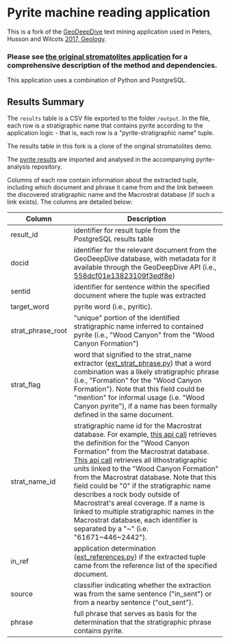 # Pyrite machine reading application
This is a fork of the [GeoDeepDive](https://geodeepdive.org) text mining application used in Peters, Husson and Wilcots [2017, Geology](http://doi.org/10.1130/G38931.1). 

### Please see [the original stromatolites application](https://github.com/UW-Macrostrat/stromatolites_demo) for a comprehensive description of the method and dependencies.

This application uses a combination of Python and PostgreSQL.

## Results Summary
The `results` table is a CSV file exported to the folder `/output`. In the file, each row is a stratigraphic name 
that contains pyrite according to the application logic - that is, each row is a "pyrite-stratigraphic name" tuple.

The results table in this fork is a clone of the original stromatolites demo.

The [pyrite results](https://geodeepdive.org/app_output/jemmings_with_pyrite_24Oct2019.zip) are imported and analysed in the accompanying pyrite-analysis repository.

Columns of each row contain information about the extracted tuple, including which document and phrase it came from and the link
between the discovered stratigraphic name and the Macrostrat database (if such a link exists). The columns are detailed below:

Column | Description 
-------|--------
result\_id| identifier for result tuple from the PostgreSQL results table
docid| identifier for the relevant document from the GeoDeepDive database, with metadata for it available through the GeoDeepDive API (i.e., [558dcf01e13823109f3edf8e](https://geodeepdive.org/api/articles?id=558dcf01e13823109f3edf8e))
sentid| identifier for sentence within the specified document where the tuple was extracted
target\_word| pyrite word (i.e., pyritic).
strat\_phrase\_root| "unique" portion of the identified stratigraphic name inferred to contained pyrite (i.e., "Wood Canyon" from the "Wood Canyon Formation")
strat\_flag| word that signified to the strat\_name extractor ([ext_strat_phrase.py](https://github.com/UW-Macrostrat/stromatolites/blob/master/udf/ext_strat_phrases.py)) that a word combination was a likely stratigraphic phrase (i.e., "Formation" for the "Wood Canyon Formation"). Note that this field could be "mention" for informal usage (i.e. "Wood Canyon pyrite"), if a name has been formally defined in the same document.
strat\_name\_id| stratigraphic name id for the Macrostrat database. For example, [this api call](https://macrostrat.org/api/defs/strat_names?strat_name_id=2330) retrieves the definition for the "Wood Canyon Formation" from the Macrostrat database. [This api call](https://macrostrat.org/api/units?strat_name_id=2330) retrieves all lithostratigraphic units linked to the "Wood Canyon Formation" from the Macrostrat database. Note that this field could be "0" if the stratigraphic name describes a rock body outside of Macrostrat's areal coverage. If a name is linked to multiple stratigraphic names in the Macrostrat database, each identifier is separated by a "~" (i.e. "61671~446~2442").
in\_ref| application determination ([ext_references.py](https://github.com/UW-Macrostrat/stromatolites/blob/master/udf/ext_references.py)) if the extracted tuple came from the reference list of the specified document.
source| classifier indicating whether the extraction was from the same sentence ("in\_sent") or from a nearby sentence ("out\_sent").
phrase| full phrase that serves as basis for the determination that the stratigraphic phrase contains pyrite.
